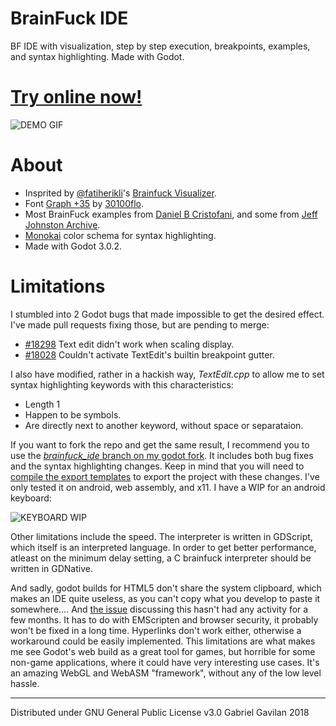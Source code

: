 
# BrainFuck IDE

BF IDE with visualization, step by step execution, breakpoints, examples, and syntax highlighting. Made with Godot.
# [Try online now!](https://nodesource.com/products/nsolid)

![DEMO GIF](https://gabrii.github.io/BrainFuckIDE/screencap.gif)


# About
  - Insprited by [@fatiherikli]()'s [Brainfuck Visualizer](https://github.com/fatiherikli/brainfuck-visualizer/).
  - Font [Graph +35](http://www.1001fonts.com/graph-35-pix-font.html) by [30100flo](http://www.1001fonts.com/users/30100flo/).
  - Most BrainFuck examples from [Daniel B Cristofani](http://www.hevanet.com/cristofd/brainfuck/), and some from [Jeff Johnston Archive](http://esoteric.sange.fi/brainfuck/README.txt).
  - [Monokai](https://www.monokai.pro/) color schema for syntax highlighting.
  - Made with Godot 3.0.2.

# Limitations

I stumbled into 2 Godot bugs that made impossible to get the desired effect. I've made pull requests fixing those, but are pending to merge:
 - [#18298](https://github.com/godotengine/godot/pull/18298) Text edit didn't work when scaling display.
 - [#18028](https://github.com/godotengine/godot/pull/18028) Couldn't activate TextEdit's builtin breakpoint gutter.

I also have modified, rather in a hackish way, *TextEdit.cpp* to allow me to set syntax highlighting keywords with this characteristics:
 - Length 1
 - Happen to be symbols.
 - Are directly next to another keyword, without space or separataion.

If you want to fork the repo and get the same result, I recommend you to use the [*brainfuck_ide* branch on my godot fork](https://github.com/gabrii/godot/tree/brainfuck_ide). It includes both bug fixes and the syntax highlighting changes. Keep in mind that you will need to [compile the export templates](http://docs.godotengine.org/en/3.0/development/compiling/index.html) to export the project with these changes. I've only tested it on android, web assembly, and x11. I have a WIP for an android keyboard:

![KEYBOARD WIP](https://gabrii.github.io/BrainFuckIDE/mobile_keyboard.png)

Other limitations include the speed. The interpreter is written in GDScript, which itself is an interpreted language. In order to get better performance, atleast on the minimum delay setting, a C brainfuck interpreter should be written in GDNative.


And sadly, godot builds for HTML5 don't share the system clipboard, which makes an IDE quite useless, as you can't copy what you develop to paste it somewhere.... And [the issue](https://github.com/godotengine/godot/issues/12587) discussing this hasn't had any activity for a few months. It has to do with EMScripten and browser security, it probably won't be fixed in a long time. Hyperlinks don't work either, otherwise a workaround could be easily implemented. This limitations are what makes me see Godot's web build as a great tool for games, but horrible for some non-game applications, where it could have very interesting use cases. It's an amazing WebGL and WebASM "framework", without any of the low level hassle.

---

Distributed under GNU General Public License v3.0
Gabriel Gavilan 2018

